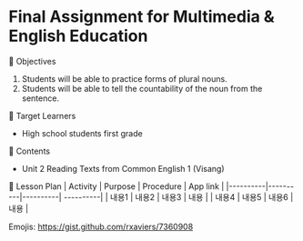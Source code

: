 # Final Assignment for Multimedia & English Education

🌲 Objectives
   1. Students will be able to practice forms of plural nouns.
   2. Students will be able to tell the countability of the noun from the sentence.

🌲 Target Learners
  - High school students first grade 

🌲 Contents
  - Unit 2 Reading Texts from Common English 1 (Visang) 

   
🌲 Lesson Plan
| Activity | Purpose | Procedure | App link | 
|----------|----------|----------| ----------|
| 내용1    | 내용2    | 내용3    | 내용        |
| 내용4    | 내용5    | 내용6    | 내용        |
   















Emojis: https://gist.github.com/rxaviers/7360908
